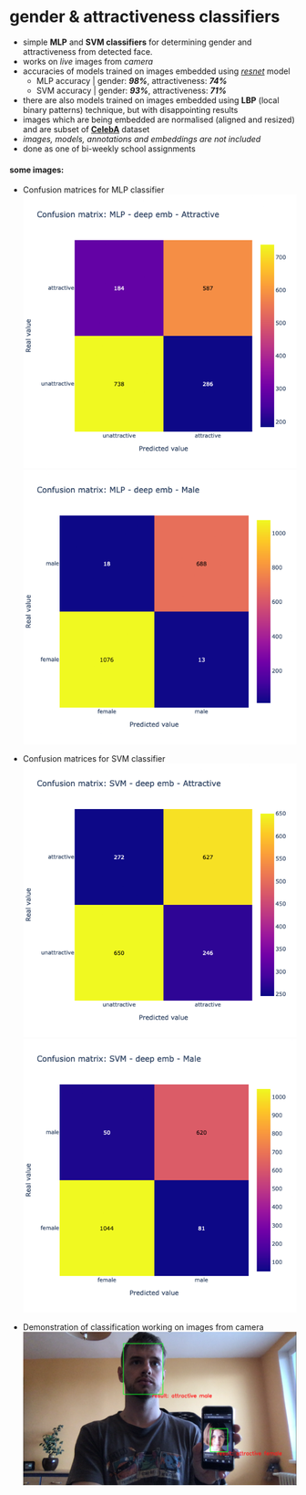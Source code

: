 # gender & attractiveness classifiers
 
- simple **MLP** and **SVM classifiers** for determining gender and attractiveness from detected face.
- works on *live* images from *camera*
- accuracies of models trained on images embedded using [*resnet*](https://github.com/timesler/facenet-pytorch "Facenet-pytorch repository") model
    - MLP accuracy | gender: ***98%***, attractiveness: ***74%***
    - SVM accuracy | gender: ***93%***, attractiveness: ***71%***
- there are also models trained on images embedded using **LBP** (local binary patterns) technique, but with disappointing results
- images which are being embedded are normalised (aligned and resized) and are subset of [**CelebA**](http://mmlab.ie.cuhk.edu.hk/projects/CelebA.html) dataset
- *images, models, annotations and embeddings are not included*
- done as one of bi-weekly school assignments

#### some images:

- Confusion matrices for MLP classifier<br>
![Confusion matrix, MLP, attractiveness](/docs/cm-mlp-deepEmb-attr.png "Confusion matrix, MLP, attractiveness")<br>
![Confusion matrix, MLP, gender](/docs/cm-mlp-deepEmb-male.png "Confusion matrix, MLP, gender")

- Confusion matrices for SVM classifier<br>
![Confusion matrix, SVM, attractiveness](/docs/cm-svm-deepEmb-attr.png "Confusion matrix, SVM, attractiveness")<br>
![Confusion matrix, SVM, gender](/docs/cm-svm-deepEmb-male.png "Confusion matrix, SVM, gender")

- Demonstration of classification working on images from camera<br>
![Classification on images from camera](/docs/cam.png "Classification on images from camera")

